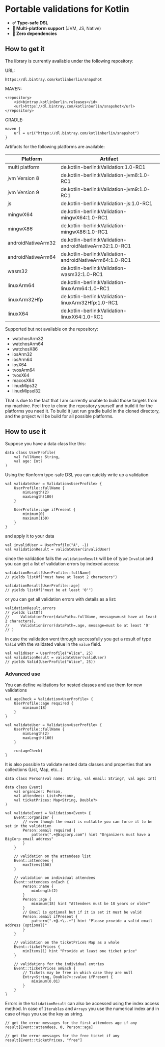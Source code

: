 # Portable validations for Kotlin

  - **✅ Type-safe DSL**
  - **🔗 Multi-platform support** (JVM, JS, Native)
  - **🐥 Zero dependencies**

## How to get it

The library is currently available under the following repository:

URL: 

    https://dl.bintray.com/kotlinberlin/snapshot

MAVEN: 

    <repository>
        <id>bintray.kotlinBerlin.releases</id>
        <url>https://dl.bintray.com/kotlinberlin/snapshot</url>
    </repository>
    
GRADLE: 

    maven {
        url = uri("https://dl.bintray.com/kotlinberlin/snapshot")
    }

Artifacts for the following platforms are available:

Platform | Artifact
------------ | -------------
multi platform | de.kotlin-berlin:kValidation:1.0-RC1
jvm Version 8 | de.kotlin-berlin:kValidation-jvm8:1.0-RC1
jvm Version 9 | de.kotlin-berlin:kValidation-jvm9:1.0-RC1
js | de.kotlin-berlin:kValidation-js:1.0-RC1
mingwX64 | de.kotlin-berlin:kValidation-mingwX64:1.0-RC1
mingwX86 | de.kotlin-berlin:kValidation-mingwX86:1.0-RC1
androidNativeArm32 | de.kotlin-berlin:kValidation-androidNativeArm32:1.0-RC1
androidNativeArm64 | de.kotlin-berlin:kValidation-androidNativeArm64:1.0-RC1
wasm32 | de.kotlin-berlin:kValidation-wasm32:1.0-RC1
linuxArm64 | de.kotlin-berlin:kValidation-linuxArm64:1.0-RC1
linuxArm32Hfp | de.kotlin-berlin:kValidation-linuxArm32Hfp:1.0-RC1
linuxX64 | de.kotlin-berlin:kValidation-linuxX64:1.0-RC1

Supported but not available on the repository:

* watchosArm32
* watchosArm64
* watchosX86
* iosArm32
* iosArm64
* iosX64
* tvosArm64
* tvosX64
* macosX64
* linuxMips32
* linuxMipsel32

That is due to the fact that I am currently unable to build those targets from my machine. Feel free to clone
the repository yourself and build it for the platforms you need it. To build it just run gradle build in the cloned directory, and the project will be build for all possible platforms.


## How to use it

Suppose you have a data class like this:


    data class UserProfile(
        val fullName: String,
        val age: Int?
    )

Using the Konform type-safe DSL you can quickly write up a validation


    val validateUser = Validation<UserProfile> {
        UserProfile::fullName {
            minLength(2)
            maxLength(100)
        }

        UserProfile::age ifPresent {
            minimum(0)
            maximum(150)
        }
    }

and apply it to your data

    val invalidUser = UserProfile("A", -1)
    val validationResult = validateUser(invalidUser)

since the validation fails the `validationResult` will be of type `Invalid` and you can get a list of validation errors by indexed access:

    validationResult[UserProfile::fullName]
    // yields listOf("must have at least 2 characters")

    validationResult[UserProfile::age]
    // yields listOf("must be at least '0'")

or you can get all validation errors with details as a list:

    validationResult.errors
    // yields listOf(
    //     ValidationError(dataPath=.fullName, message=must have at least 2 characters),
    //     ValidationError(dataPath=.age, message=must be at least '0'
    // )

In case the validation went through successfully you get a result of type `Valid` with the validated value in the `value` field.

    val validUser = UserProfile("Alice", 25)
    val validationResult = validateUser(validUser)
    // yields Valid(UserProfile("Alice", 25))

### Advanced use

You can define validations for nested classes and use them for new validations

    val ageCheck = Validation<UserProfile> {
        UserProfile::age required {
            minimum(18)
        }
    }

    val validateUser = Validation<UserProfile> {
        UserProfile::fullName {
            minLength(2)
            maxLength(100)
        }
    
        run(ageCheck)
    }

It is also possible to validate nested data classes and properties that are collections (List, Map, etc...)

    data class Person(val name: String, val email: String?, val age: Int)

    data class Event(
        val organizer: Person,
        val attendees: List<Person>,
        val ticketPrices: Map<String, Double?>
    )

    val validateEvent = Validation<Event> {
        Event::organizer {
            // even though the email is nullable you can force it to be set in the validation
            Person::email required {
                pattern(".+@bigcorp.com") hint "Organizers must have a BigCorp email address"
            }
        }

        // validation on the attendees list
        Event::attendees {
            maxItems(100)
        }

        // validation on individual attendees
        Event::attendees onEach {
            Person::name {
                minLength(2)
            }
            Person::age {
                minimum(18) hint "Attendees must be 18 years or older"
            }
            // Email is optional but if it is set it must be valid
            Person::email ifPresent {
                pattern(".+@.+\..+") hint "Please provide a valid email address (optional)"
            }
        }

        // validation on the ticketPrices Map as a whole
        Event::ticketPrices {
            minItems(1) hint "Provide at least one ticket price"
        }

        // validations for the individual entries
        Event::ticketPrices onEach {
            // Tickets may be free in which case they are null
            Entry<String, Double?>::value ifPresent {
                minimum(0.01)
            }
        }
    }

Errors in the `ValidationResult` can also be accessed using the index access method. In case of `Iterables` and `Arrays` you use the numerical index and in case of `Maps` you use the key as string.

    // get the error messages for the first attendees age if any
    result[Event::attendees, 0, Person::age]

    // get the error messages for the free ticket if any
    result[Event::ticketPrices, "free"]